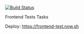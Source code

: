 [![Build Status](https://travis-ci.org/eneko7/frontend_test.svg?branch=master)](https://travis-ci.org/eneko7/frontend_test)
<p>Frontend Tests Tasks</p>
<p>Deploy: <a target="_blank" href="https://build-676kltdh9.now.sh/">https://frontend-test.now.sh</a><p>
